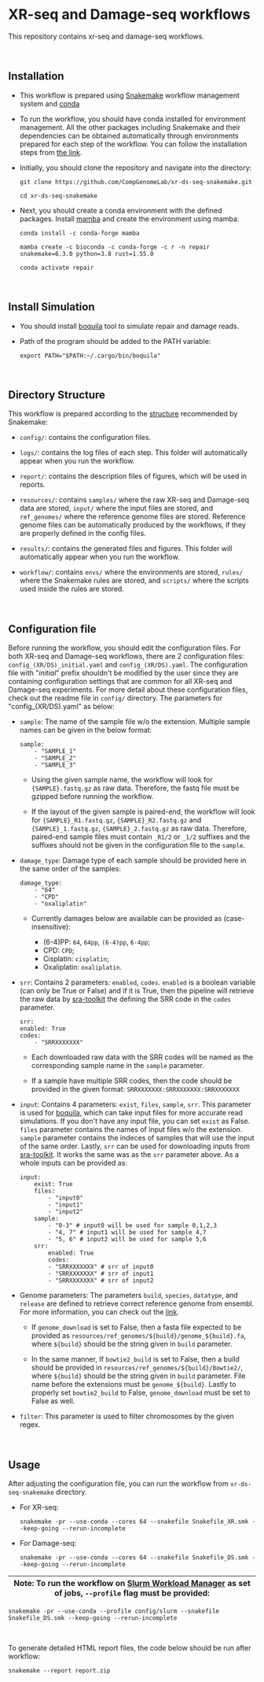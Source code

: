 # XR-seq and Damage-seq workflows

This repository contains xr-seq and damage-seq workflows.  

<br>

## Installation

- This workflow is prepared using 
[Snakemake](https://snakemake.readthedocs.io/en/stable/) workflow management 
system and [conda](https://docs.conda.io/en/latest/)

- To run the workflow, you should have conda installed for environment 
management. All the other packages including Snakemake and their dependencies 
can be obtained automatically through environments prepared for each step of 
the workflow. You can follow the installation steps from 
[the link](https://docs.conda.io/projects/conda/en/latest/user-guide/install/download.html).

- Initially, you should clone the repository and navigate into the directory: 

    ```
    git clone https://github.com/CompGenomeLab/xr-ds-seq-snakemake.git
        
    cd xr-ds-seq-snakemake
    ```

- Next, you should create a conda environment with the defined packages. 
Install [mamba](https://mamba.readthedocs.io/en/latest/) 
and create the environment using mamba:

    ```
    conda install -c conda-forge mamba

    mamba create -c bioconda -c conda-forge -c r -n repair snakemake=6.3.0 python=3.8 rust=1.55.0

    conda activate repair
    ```

<br>

## Install Simulation

- You should install [boquila](https://github.com/CompGenomeLab/boquila) 
tool to simulate repair and damage reads.

- Path of the program should be added to the PATH variable:

    ```
    export PATH="$PATH:~/.cargo/bin/boquila"
    ```

<br>

## Directory Structure

This workflow is prepared according to the 
[structure](https://snakemake.readthedocs.io/en/stable/snakefiles/deployment.html) 
recommended by Snakemake: 

- `config/`: contains the configuration files.

- `logs/`: contains the log files of each step. 
This folder will automatically appear when you run the workflow.

- `report/`: contains the description files of figures,
which will be used in reports.

- `resources/`: contains `samples/` where the raw XR-seq and Damage-seq data 
are stored, `input/` where the input files are stored, 
and `ref_genomes/` where the reference genome files are stored. 
Reference genome files can be automatically produced by the workflows, 
if they are properly defined in the config files.  

- `results/`: contains the generated files and figures. 
This folder will automatically appear when you run the workflow.

- `workflow/`: contains `envs/` where the environments are stored, 
`rules/` where the Snakemake rules are stored, and 
`scripts/` where the scripts used inside the rules are stored. 

<br>

## Configuration file

Before running the workflow, you should edit the configuration files. 
For both XR-seq and Damage-seq workflows, there are 2 configuration files: 
`config_(XR/DS)_initial.yaml` and `config_(XR/DS).yaml`. 
The configuration file with "_initial_" prefix shouldn't be modified 
by the user since they are containing configuration settings 
that are common for all XR-seq and Damage-seq experiments. 
For more detail about these configuration files, 
check out the readme file in `config/` directory. 
The parameters for "config_(XR/DS).yaml" as below:

- `sample`: The name of the sample file w/o the extension. 
Multiple sample names can be given in the below format:

    ```
    sample: 
        - "SAMPLE_1"
        - "SAMPLE_2"
        - "SAMPLE_3"
    ```

    - Using the given sample name, the workflow will look for 
    `{SAMPLE}.fastq.gz` as raw data. 
    Therefore, the fastq file must be gzipped before running the workflow.

    - If the layout of the given sample is paired-end, 
    the workflow will look for 
    `{SAMPLE}_R1.fastq.gz`, `{SAMPLE}_R2.fastq.gz` and 
    `{SAMPLE}_1.fastq.gz`, `{SAMPLE}_2.fastq.gz` as raw data.
    Therefore, paired-end sample files must contain `_R1/2` or `_1/2` suffixes and 
    the suffixes should not be given in the configuration file to the `sample`.

- `damage_type`: Damage type of each sample should be provided here in the 
same order of the samples:

    ```
    damage_type: 
        - "64"
        - "CPD"
        - "oxaliplatin"
    ```

    - Currently damages below are available can be provided as (case-insensitive):

        - (6-4)PP: `64`, `64pp`, `(6-4)pp`, `6-4pp`;
        - CPD: `CPD`;
        - Cisplatin: `cisplatin`;
        - Oxaliplatin: `oxaliplatin`.

- `srr`: Contains 2 parameters: `enabled`, `codes`. `enabled` is a boolean 
variable (can only be True or False) and if it is True, then the pipeline will
retrieve the raw data by [sra-toolkit](https://trace.ncbi.nlm.nih.gov/Traces/sra/sra.cgi?view=toolkit_doc) 
the defining the SRR code in the `codes` parameter. 

    ```
    srr: 
    enabled: True
    codes:
        - "SRRXXXXXXX"
    ```

    - Each downloaded raw data with the SRR codes will be named as the 
    corresponding sample name in the `sample` parameter.  

    - If a sample have multiple SRR codes, then the code should be provided in 
    the given format: `SRRXXXXXXX:SRRXXXXXXX:SRRXXXXXXX` 

- `input`: Contains 4 parameters: `exist`, `files`, `sample`, `srr`. This parameter is used for [boquila](https://github.com/CompGenomeLab/boquila), which can take input files for more accurate read simulations. If you don't have any input file, you can set `exist` as False. `files` parameter contains the names of input files w/o the extension. `sample` parameter contains the indeces of samples that will use the input of the same order. Lastly, `srr` can be used for downloading inputs from [sra-toolkit](https://trace.ncbi.nlm.nih.gov/Traces/sra/sra.cgi?view=toolkit_doc). It works the same was as the `srr` parameter above. As a whole inputs can be provided as:

    ```
    input:
        exist: True
        files:
            - "input0"
            - "input1"
            - "input2"  
        sample: 
            - "0-3" # input0 will be used for sample 0,1,2,3
            - "4, 7" # input1 will be used for sample 4,7
            - "5, 6" # input2 will be used for sample 5,6
        srr: 
            enabled: True
            codes:
            - "SRRXXXXXXX" # srr of input0
            - "SRRXXXXXXX" # srr of input1
            - "SRRXXXXXXX" # srr of input2
    ```

- Genome parameters: The parameters `build`, `species`, `datatype`, 
and `release` are defined to retrieve correct reference genome from ensembl. 
For more information, you can check out the 
[link](https://snakemake-wrappers.readthedocs.io/en/stable/wrappers/reference/ensembl-sequence.html). 

    - If `genome_download` is set to False, then a fasta file expected to be 
    provided as `resources/ref_genomes/${build}/genome_${build}.fa`, where 
    `${build}` should be the string given in `build` parameter. 
    
    - In the same manner, If `bowtie2_build` is set to False, 
    then a build should be provided in `resources/ref_genomes/${build}/Bowtie2/`, 
    where `${build}` should be the string given in `build` parameter. 
    File name before the extensions must be `genome_${build}`. Lastly to 
    properly set `bowtie2_build` to False, `genome_download` must be set 
    to False as well.

- `filter`: This parameter is used to filter chromosomes by the given regex.

<br>

## Usage

After adjusting the configuration file, you can run the workflow 
from `xr-ds-seq-snakemake` directory.

- For XR-seq:

    ```
    snakemake -pr --use-conda --cores 64 --snakefile Snakefile_XR.smk --keep-going --rerun-incomplete 
    ```

- For Damage-seq:

    ```
    snakemake -pr --use-conda --cores 64 --snakefile Snakefile_DS.smk --keep-going --rerun-incomplete 
    ```
| Note: To run the workflow on [Slurm Workload Manager](https://slurm.schedmd.com/srun.html) as set of jobs, `--profile` flag must be provided: |  
| --- |
    snakemake -pr --use-conda --profile config/slurm --snakefile Snakefile_DS.smk --keep-going --rerun-incomplete 

<br>

To generate detailed HTML report files, 
the code below should be run after workflow:

```
snakemake --report report.zip
```